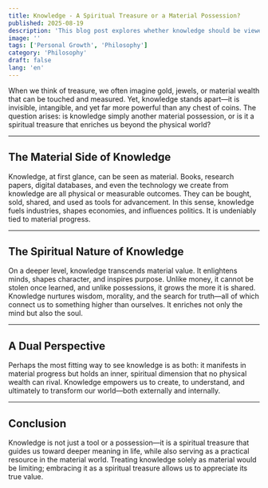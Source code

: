```yaml
---
title: Knowledge - A Spiritual Treasure or a Material Possession?
published: 2025-08-19
description: 'This blog post explores whether knowledge should be viewed as a material possession or a spiritual treasure. It argues that while knowledge has tangible, material aspects—fueling science, technology, and social progress—it ultimately transcends material boundaries by shaping character, morality, and purpose. The post concludes that knowledge is best understood as a spiritual treasure with material manifestations.'
image: ''
tags: ['Personal Growth', 'Philosophy']
category: 'Philosophy'
draft: false 
lang: 'en'
---
```


When we think of treasure, we often imagine gold, jewels, or material wealth that can be touched and measured. Yet, knowledge stands apart—it is invisible, intangible, and yet far more powerful than any chest of coins. The question arises: is knowledge simply another material possession, or is it a spiritual treasure that enriches us beyond the physical world?

---

## The Material Side of Knowledge

Knowledge, at first glance, can be seen as material. Books, research papers, digital databases, and even the technology we create from knowledge are all physical or measurable outcomes. They can be bought, sold, shared, and used as tools for advancement. In this sense, knowledge fuels industries, shapes economies, and influences politics. It is undeniably tied to material progress.

---

## The Spiritual Nature of Knowledge

On a deeper level, knowledge transcends material value. It enlightens minds, shapes character, and inspires purpose. Unlike money, it cannot be stolen once learned, and unlike possessions, it grows the more it is shared. Knowledge nurtures wisdom, morality, and the search for truth—all of which connect us to something higher than ourselves. It enriches not only the mind but also the soul.

---

## A Dual Perspective

Perhaps the most fitting way to see knowledge is as both: it manifests in material progress but holds an inner, spiritual dimension that no physical wealth can rival. Knowledge empowers us to create, to understand, and ultimately to transform our world—both externally and internally.

---

## Conclusion

Knowledge is not just a tool or a possession—it is a spiritual treasure that guides us toward deeper meaning in life, while also serving as a practical resource in the material world. Treating knowledge solely as material would be limiting; embracing it as a spiritual treasure allows us to appreciate its true value.
